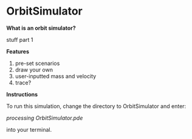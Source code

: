 # OrbitSimulator

<b>What is an orbit simulator?</b>

stuff part 1

<b>Features</b>

<ol>
  <li>pre-set scenarios</li>
  <li>draw your own</li>
  <li>user-inputted mass and velocity</li>
  <li>trace?</li>
</ol>

<b>Instructions</b>

To run this simulation, change the directory to OrbitSimulator and enter:

<i>processing OrbitSimulator.pde</i>

into your terminal.
